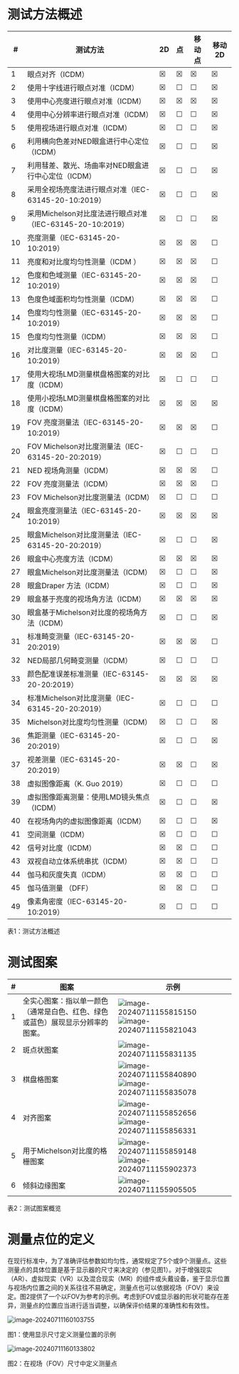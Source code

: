 # 测试方法概述

| #    | 测试方法                                                  | 2D   | 点   | 移动点 | 移动2D |
| ---- | --------------------------------------------------------- | ---- | ---- | ------ | ------ |
| 1    | 眼点对齐（ICDM）                                          | ☒    | ☒    | ☒      | ☒      |
| 2    | 使用十字线进行眼点对准（ICDM）                            | ☒    | ☐    | ☐      | ☒      |
| 3    | 使用中心亮度进行眼点对准（ICDM）                          | ☒    | ☒    | ☒      | ☒      |
| 4    | 使用中心分辨率进行眼点对准（ICDM）                        | ☒    | ☐    | ☐      | ☒      |
| 5    | 使用视场进行眼点对准（ICDM）                              | ☒    | ☐    | ☐      | ☒      |
| 6    | 利用横向色差对NED眼盒进行中心定位（ICDM）                 | ☒    | ☐    | ☐      | ☒      |
| 7    | 利用彗差、散光、场曲率对NED眼盒进行中心定位（ICDM）       | ☒    | ☐    | ☐      | ☒      |
| 8    | 采用全视场亮度法进行眼点对准（IEC-63145-20-10:2019）      | ☒    | ☐    | ☐      | ☒      |
| 9    | 采用Michelson对比度法进行眼点对准（IEC-63145-20-10:2019） | ☒    | ☐    | ☐      | ☒      |
| 10   | 亮度测量（IEC-63145-20-10:2019）                          | ☒    | ☒    | ☒      | ☐      |
| 11   | 亮度和对比度均匀性测量（ICDM ）                           | ☒    | ☒    | ☒      | ☐      |
| 12   | 色度和色域测量（IEC-63145-20-10:2019）                    | ☒    | ☒    | ☒      | ☐      |
| 13   | 色度色域面积均匀性测量（ICDM）                            | ☒    | ☒    | ☒      | ☐      |
| 14   | 色度均匀性测量（IEC-63145-20-10:2019）                    | ☒    | ☒    | ☒      | ☐      |
| 15   | 色度均匀性测量（ICDM）                                    | ☒    | ☒    | ☒      | ☐      |
| 16   | 对比度测量（IEC-63145-20-10:2019）                        | ☒    | ☒    | ☒      | ☐      |
| 17   | 使用大视场LMD测量棋盘格图案的对比度（ICDM）               | ☒    | ☐    | ☐      | ☐      |
| 18   | 使用小视场LMD测量棋盘格图案的对比度（ICDM）               | ☒    | ☒    | ☒      | ☒      |
| 19   | FOV 亮度测量法（IEC-63145-20-10:2019）                    | ☒    | ☒    | ☒      | ☐      |
| 20   | FOV Michelson对比度测量法（IEC-63145-20-20:2019）         | ☒    | ☐    | ☐      | ☐      |
| 21   | NED 视场角测量（ICDM）                                    | ☒    | ☒    | ☒      | ☐      |
| 22   | FOV 亮度测量法（ICDM）                                    | ☒    | ☒    | ☒      | ☐      |
| 23   | FOV Michelson对比度测量法（ICDM）                         | ☒    | ☐    | ☐      | ☐      |
| 24   | 眼盒亮度测量法（IEC-63145-20-10:2019）                    | ☒    | ☒    | ☒      | ☒      |
| 25   | 眼盒Michelson对比度测量法（IEC-63145-20-20:2019）         | ☒    | ☐    | ☐      | ☒      |
| 26   | 眼盒中心亮度方法（ICDM）                                  | ☒    | ☒    | ☒      | ☒      |
| 27   | 眼盒Michelson对比度测量法（ICDM）                         | ☒    | ☐    | ☐      | ☒      |
| 28   | 眼盒Draper 方法（ICDM）                                   | ☒    | ☐    | ☐      | ☒      |
| 29   | 眼盒基于亮度的视场角方法（ICDM）                          | ☒    | ☒    | ☒      | ☒      |
| 30   | 眼盒基于Michelson对比度的视场角方法（ICDM）               | ☒    | ☐    | ☐      | ☒      |
| 31   | 标准畸变测量（IEC-63145-20-20:2019）                      | ☒    | ☒    | ☒      | ☐      |
| 32   | NED局部几何畸变测量（ICDM）                               | ☒    | ☐    | ☐      | ☐      |
| 33   | 颜色配准误差标准测量（IEC-63145-20-20:2019）              | ☒    | ☒    | ☒      | ☒      |
| 34   | 标准Michelson对比度测量（IEC-63145-20-20:2019）           | ☒    | ☐    | ☐      | ☐      |
| 35   | Michelson对比度均匀性测量（ICDM）                         | ☒    | ☐    | ☐      | ☒      |
| 36   | 焦距测量（IEC-63145-20-20:2019）                          | ☒    | ☐    | ☐      | ☒      |
| 37   | 视差测量（IEC-63145-20-20:2019）                          | ☒    | ☒    | ☐      | ☒      |
| 38   | 虚拟图像距离（K. Guo 2019）                               | ☒    | ☐    | ☐      | ☐      |
| 39   | 虚拟图像距离测量：使用LMD镜头焦点（ICDM）                 | ☒    | ☐    | ☐      | ☒      |
| 40   | 在视场角内的虚拟图像距离（ICDM）                          | ☒    | ☐    | ☐      | ☒      |
| 41   | 空间测量（ICDM）                                          | ☒    | ☐    | ☐      | ☐      |
| 42   | 信号对比度（ICDM）                                        | ☒    | ☒    | ☐      | ☐      |
| 43   | 双视自动立体系统串扰（ICDM）                              | ☒    | ☒    | ☐      | ☐      |
| 44   | 伽马和灰度失真（ICDM）                                    | ☒    | ☒    | ☐      | ☐      |
| 45   | 伽马值测量 （DFF）                                        | ☒    | ☒    | ☐      | ☐      |
| 49   | 像素角密度（IEC-63145-20-10:2019）                        | ☒    | ☐    | ☐      | ☐      |

表1：测试方法概述



# 测试图案

| #    | 图案                                                         | 示例                                                         |
| ---- | ------------------------------------------------------------ | ------------------------------------------------------------ |
| 1    | 全实心图案：指以单一颜色（通常是白色、红色、绿色或蓝色）展现显示分辨率的图案。 | ![image-20240711155815150](assets/image-20240711155815150.png)![image-20240711155821043](assets/image-20240711155821043.png) |
| 2    | 斑点状图案                                                   | ![image-20240711155831135](assets/image-20240711155831135.png) |
| 3    | 棋盘格图案                                                   | ![image-20240711155840890](assets/image-20240711155840890.png)![image-20240711155835078](assets/image-20240711155835078.png) |
| 4    | 对齐图案                                                     | ![image-20240711155852656](assets/image-20240711155852656.png)![image-20240711155856331](assets/image-20240711155856331.png) |
| 5    | 用于Michelson对比度的格栅图案                                | ![image-20240711155859148](assets/image-20240711155859148.png)![image-20240711155902373](assets/image-20240711155902373.png) |
| 6    | 倾斜边缘图案                                                 | ![image-20240711155905505](assets/image-20240711155905505.png) |

表2：测试图案概览



# 测量点位的定义

在现行标准中，为了准确评估参数如均匀性，通常规定了5个或9个测量点。这些测量点的具体位置是基于显示器的尺寸来决定的（参见图1）。对于增强现实（AR）、虚拟现实（VR）以及混合现实（MR）的组件或头戴设备，鉴于显示位置与视场内位置之间的关系往往不易确定，测量点也可以依据视场（FOV）来设定。图2提供了一个以FOV为参考的示例。考虑到FOV或显示器的形状可能存在差异，测量点的位置应当进行适当调整，以确保评价结果的准确性和有效性。

![image-20240711160103755](assets/image-20240711160103755-1720684997141-13.png)

图1：使用显示尺寸定义测量位置的示例



![image-20240711160133802](assets/image-20240711160133802.png)

图2：在视场（FOV）尺寸中定义测量点